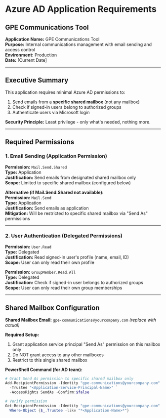 # Azure AD Application Requirements
## GPE Communications Tool

**Application Name:** GPE Communications Tool  
**Purpose:** Internal communications management with email sending and access control  
**Environment:** Production  
**Date:** [Current Date]

---

## Executive Summary

This application requires minimal Azure AD permissions to:
1. Send emails from a **specific shared mailbox** (not any mailbox)
2. Check if signed-in users belong to authorized groups
3. Authenticate users via Microsoft login

**Security Principle:** Least privilege - only what's needed, nothing more.

---

## Required Permissions

### 1. Email Sending (Application Permission)

**Permission:** `Mail.Send.Shared`  
**Type:** Application  
**Justification:** Send emails from designated shared mailbox only  
**Scope:** Limited to specific shared mailbox (configured below)

**Alternative (if Mail.Send.Shared not available):**  
**Permission:** `Mail.Send`  
**Type:** Application  
**Justification:** Send emails as application  
**Mitigation:** Will be restricted to specific shared mailbox via "Send As" permissions

---

### 2. User Authentication (Delegated Permissions)

**Permission:** `User.Read`  
**Type:** Delegated  
**Justification:** Read signed-in user's profile (name, email, ID)  
**Scope:** User can only read their own profile

**Permission:** `GroupMember.Read.All`  
**Type:** Delegated  
**Justification:** Check if signed-in user belongs to authorized groups  
**Scope:** User can only read their own group memberships

---

## Shared Mailbox Configuration

**Shared Mailbox Email:** `gpe-communications@yourcompany.com` *(replace with actual)*

**Required Setup:**
1. Grant application service principal "Send As" permission on this mailbox only
2. Do NOT grant access to any other mailboxes
3. Restrict to this single shared mailbox

**PowerShell Command (for AD team):**
```powershell
# Grant Send As permission to specific shared mailbox only
Add-RecipientPermission -Identity "gpe-communications@yourcompany.com" `
  -Trustee "<Application-Service-Principal-Name>" `
  -AccessRights SendAs -Confirm:$false

# Verify permission
Get-RecipientPermission -Identity "gpe-communications@yourcompany.com" | 
  Where-Object {$_.Trustee -like "*<Application-Name>*"}
